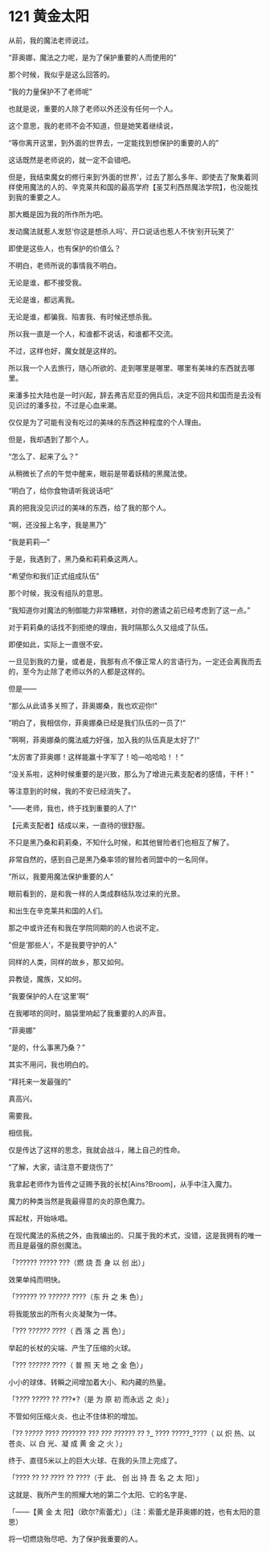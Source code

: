 # 121 黄金太阳

从前，我的魔法老师说过。

“菲奥娜，魔法之力呢，是为了保护重要的人而使用的”

那个时候，我似乎是这么回答的。

“我的力量保护不了老师呢”

也就是说，重要的人除了老师以外还没有任何一个人。

这个意思，我的老师不会不知道，但是她笑着继续说，

“等你离开这里，到外面的世界去，一定能找到想保护的重要的人的”

这话既然是老师说的，就一定不会错吧。

但是，我结束魔女的修行来到‘外面的世界’，过去了那么多年、即使去了聚集着同样使用魔法的人的、辛克莱共和国的最高学府【圣艾利西昂魔法学院】，也没能找到我的重要之人。

那大概是因为我的所作所为吧。

发动魔法就惹人发怒‘你这是想杀人吗’、开口说话也惹人不快‘别开玩笑了’

即使是这些人，也有保护的价值么？

不明白，老师所说的事情我不明白。

无论是谁，都不接受我。

无论是谁，都远离我。

无论是谁，都骗我、陷害我、有时候还想杀我。

所以我一直是一个人，和谁都不说话，和谁都不交流。

不过，这样也好，魔女就是这样的。

所以我一个人去旅行，随心所欲的、走到哪里是哪里、哪里有美味的东西就去哪里。

来潘多拉大陆也是一时兴起，辞去弗吉尼亚的佣兵后，决定不回共和国而是去没有见识过的潘多拉，不过是心血来潮。

仅仅是为了可能有没有吃过的美味的东西这种程度的个人理由。

但是，我却遇到了那个人。

“怎么了、起来了么？”

从稍微长了点的午觉中醒来，眼前是带着妖精的黑魔法使。

“明白了，给你食物请听我说话吧”

真的把我没见识过的美味的东西，给了我的那个人。

“啊，还没报上名字，我是黑乃”

“我是莉莉—”

于是，我遇到了，黑乃桑和莉莉桑这两人。

“希望你和我们正式组成队伍”

那个时候，我没有组队的意思。

“我知道你对魔法的制御能力非常糟糕，对你的邀请之前已经考虑到了这一点。”

对于莉莉桑的话找不到拒绝的理由，我时隔那么久又组成了队伍。

即便如此，实际上一直很不安。

一旦见到我的力量，或者是，我那有点不像正常人的言语行为，一定还会离我而去的，至今为止除了老师以外的人都是这样的。

但是——

“那么从此请多关照了，菲奥娜桑，我也欢迎你!”

”明白了，我相信你，菲奥娜桑已经是我们队伍的一员了!“

”啊啊，菲奥娜桑的魔法威力好强，加入我的队伍真是太好了!“

”太厉害了菲奥娜！这样能赢十字军了！哈—哈哈哈！！“

“没关系啦，这种时候重要的是兴致，那么为了增进元素支配者的感情，干杯！”

等注意到的时候，我的不安已经消失了。

”——老师，我也，终于找到重要的人了!“

【元素支配者】结成以来，一直待的很舒服。

不只是黑乃桑和莉莉桑，不知什么时候，和其他冒险者们也相互了解了。

非常自然的，感到自己是黑乃桑率领的冒险者同盟中的一名同伴。

”所以，我要用魔法保护重要的人“

眼前看到的，是和我一样的人类成群结队攻过来的光景。

和出生在辛克莱共和国的人们。

那之中或许还有和我在学院同期的的人也说不定。

”但是‘那些人’，不是我要守护的人“

同样的人类，同样的故乡，那又如何。

异教徒，魔族，又如何。

”我要保护的人在‘这里’啊“

在我嘟哝的同时，脑袋里响起了我重要的人的声音。

“菲奥娜”

“是的，什么事黑乃桑？”

其实不用问，我也明白的。

“拜托来一发最强的”

真高兴。

需要我。

相信我。

仅是传达了这样的思念，我就会战斗，赌上自己的性命。

“了解，大家，请注意不要烧伤了”

我拿起老师作为皆传之证赐予我的长杖\[Ains?Broom]，从手中注入魔力。

魔力的种类当然是我最得意的炎的原色魔力。

挥起杖，开始咏唱。

在现代魔法的系统之外，由我编出的、只属于我的术式，没错，这是我拥有的唯一而且是最强的原创魔法。

「?????? ????? ???（燃 烧 吾 身 以 创 出）」

效果单纯而明快。

「?????? ?? ?_????? ?_???（东 升 之 朱 色）」

将我能放出的所有火炎凝聚为一体。

「??? ?_????? ?_???（ 西 落 之 茜 色）」

举起的长杖的尖端、产生了压缩的火球。

「??? ?_????? ?_???（ 普 照 天 地 之 金 色）」

小小的球体、转瞬之间增加着大小、和内藏的热量。

「?_??_? ?_??_?? ?_? ?_??\*?（是 为 原 初 而永远 之 炎）」

不管如何压缩火炎、也止不住体积的增加。

「?? ?_???? ?_??_? ?_?????? ??_? ??? ?_????? ?? ?_ ???? ?????_????（ 以 炽 热、以 苍炎、以 白 光、凝 成 黄 金 之 火 ）」

终于、直径5米以上的巨大火球、在我的头顶上完成了。

「???? ?? ?_? ?_??? ?? ????（于 此、 创 出 持 吾 名 之 太 阳）」

这就是、我所产生的照耀大地的第二个太阳、它的名字是、

「――【黄 金 太 阳】（欧尔?索蕾尤）」（注：索蕾尤是菲奥娜的姓，也有太阳的意思）

将一切燃烧殆尽吧、为了保护我重要的人。

